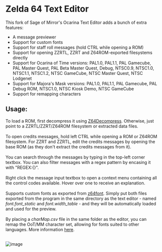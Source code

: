 <h1>Zelda 64 Text Editor</h1>

This fork of Sage of Mirror's Ocarina Text Editor adds a bunch of extra features:

* A message previewer
* Support for custom fonts
* Support for staff roll messages (hold CTRL while opening a ROM)
* Support for opening ZZRTL, ZZRT and Z64ROM-exported filesystems directly
* Support for Ocarina of Time versions: PAL1.0, PAL1.1, PAL Gamecube, PAL Master Quest, PAL Beta Master Quest, Debug, NTSC0.9, NTSC1.0, NTSC1.1, NTSC1.2, NTSC GameCube, NTSC Master Quest, NTSC Lodgenet
* Support for Majora's Mask versions: PAL1.0, PAL1.1, PAL Gamecube, PAL Debug ROM, NTSC1.0, NTSC Kiosk Demo, NTSC GameCube
* Support for remapping characters 

<h2>Usage:</h2>
To load a ROM, first decompress it using <a href="https://github.com/z64tools/z64decompress">Z64Decompress</a>. Otherwise, just point to a ZZRTL/ZZRT/Z64ROM filesystem or extracted data files.
<br><br>
To open credits messages, hold left CTRL while opening a ROM or Z64ROM filesystem. For ZZRT and ZZRTL, edit the credits messages by opening the base ROM (as they don't extract the credits messages from it).
<br><br>
You can search through the messages by typing in the top-left corner textbox. You can also filter messages with a regex pattern by encasing it with "REGEX:{}".
<br><br>
Right click the message input textbox to open a context menu containing all the control codes available. Hover over one to receive an explanation.
<br><br>
Supports custom fonts as exported from <a href="https://github.com/z64me/z64font">z64font</a>. Simply put both files exported from the program in the same directory as the text editor - named <i>font.font_static</i> and <i>font.width_table</i> - and they will be automatically loaded and used for the preview.
<br><br>
By placing a <i>charMap.csv</i> file in the same folder as the editor, you can remap the OoT/MM character set, allowing for fonts suited to other languages. More information <a href="https://github.com/skawo/Zelda64-Text-Editor/releases/tag/v.3.31">here</a>.
<br><br>

![image](https://github.com/skawo/Zelda64-Text-Editor/assets/43761362/57cc981d-0b8c-42d1-91ef-90d45fbf89e3)

